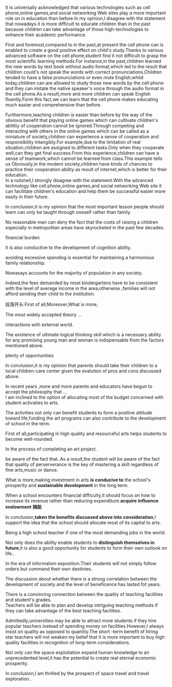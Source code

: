   It is universally acknowledged that various technologies such as cell phone,online games,and social networking Web sites play a more important role on in education than before.In my opinion,I disagree with the statement that nowadays it is more difficult to educate children than in the past because children can take advantage of those high-technologies to enhance their academic performance.  

  First and foremost,compared to in the past,at present the cell phone can is enabled to create a good positive effect on child's study.Thanks to various advanced software on the cell phone,student find it not difficult to grasp the most scientific learning methods.For instance,in the past,children learned the new words by text book without audio format,which led to the result that children could's not speak the words with correct pronunciations.Children tended to have a false pronunciations or even mute English;whild today,children can are allowed to study those new words by the cell phone and they can imitate the native speaker's voice through the audio format in the cell phone.As a result,more and more children can speak English fluently.Form this fact,we can learn that the cell phone makes educating much easier and comprehensive than before.  
    
  Furthermore,teaching children is easier than before by the way of the obvious benefit that playing online games which can cultivate children's ablitity of cooperation cannot be ignored.Through competing and interacting with others in the online games which can be called as a miniature of society,children can experience a sense of cooperation and responsibility intangibly.For example,due to the limitation of real situation,children are assigned to different tasks.Only when they cooperate well,can they get final success.From this experience,children can have a sense of teamwork,which cannot be learned from class.This example tells us Obviously,in the modern society,children have kinds of chances to practice their cooperation ability as result of internet,which is better for their education.  
  In a nutshell,I strongly disagree with the statement.With the advanced technology like cell phone,online games,and social networking Web site it can facilitate children's education and help them be successful easier more easily in their future.  

  In conclusion,it is my opinion that the most important lesson people should learn can only be taught through oneself rather than family.  

  No reasonable man can deny the fact that the costs of raising a children especially in metropolitan areas have skyrocketed in the past few decades.  

  financial burden  

  It is also conductive to the development of cognition ability.  

  avoiding excessive spending is essential for maintaining a harmonious family relationship.  

  Nowasays   accounts for the majority of population in any society.  

  Indeed,the fees demanded by most kindergartens have to be consistent with the level of average income in the area;otherwise ,families will not afford sending their child to the institution.

  段落开头:First of all;Moreover;What is more;    

  The most widely accepted theory  ...   

  interactions with external world.  

  The existence of ultimate logical thinking skill which is a necessary ability for any promising young man and woman is indispensable from the factors mentioned above.  

  plenty of opportunities 

  In conclusion,it is my opinion that parents should take their children to a local children-care center given the evalution of pros and cons discussed above.  

  In recent years ,more and more parents and educators have begun to accept the philosophy that ...   
  I am inclined to the option of allocating most of the budget concerned with student activaties to arts.  

  The activities not only can benefit students to form a positive attitude toward life,funding the art programs can also contribute to the development of school in the term.  

  First of all,participating in high quality and resourceful arts helps students to become well-rounded.  
  
  In the process of completing an art project.  
   
  be aware of the fact that..As a result,the student will be aware of the fact that quality of perserverance is the key of mastering a skill regardless of fine arts,music or dance.  

  What is more,making investment in arts **is conducive to** the school's prosperity and **sustainable development** in the long term.  

  When a school encounters financial difficulty,it should focus on how to increase its revenue rather than reducing expenditure.**acquire influence**  **endowment  捐助**   

  In conclusion,**taken the benefits discussed above into consideration**,I support the idea that the school should allocate most of its capital to arts.  

  Being a high school teacher if one of the most demanding jobs in the world.  

  Not only does the ability enable students to **distinguish themselves in future**,it is also a good opportunity for students to form their own outlook on life..  

  In the era of information exposition.Their students will not simply follow orders but command their own destinies.  

  The discussion about whether there is a strong correlation between the development of society and the level of beneficence has lasted fot years.  

  There is a convincing connection between the quality of teaching facilities and student's grades.  
  Teachers will be able to plan and develop intriguing teaching methods if they can take advantage of the best teaching facilities.  

  Admittedly,universities may be able to attract more students if they hire popular teachers instead of spending money on facilities.However,I always insist on quality as opposed to quantity.The short -term benefit of hiring star teachers will not weaken my belief that it is more important to buy high quality facilities in recognition of long-term considerations.   

  Not only can the space exploitation expand human knowledge to an unprecedented level,it has the potential to create real eternal economic prosperity.  

  In conclusion,I am thrilled by the prospect of space travel and travel exploration..  

